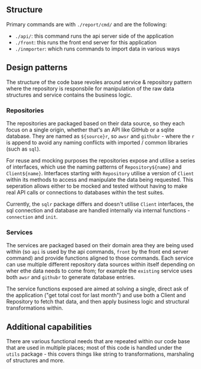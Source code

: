 

## Structure

Primary commands are with `./report/cmd/` and are the following:

- `./api/`: this command runs the api server side of the application
- `./front`: this runs the front end server for this application
- `./inmporter`: which runs commands to import data in various ways

## Design patterns

The structure of the code base revoles around service & repository pattern where the repository is responsbile for manipulation of the raw data structures and service contains the business logic.

### Repositories

The repositories are packaged based on their data source, so they each focus on a single origin, whether that's an API like GitHub or a sqlite database. They are named as `${source}r`, so `awsr` and `githubr` - where the `r` is append to avoid any naming conflicts with imported / common libraries (such as `sql`).

For reuse and mocking purposes the repositories expose and utilise a series of interfaces, which use the naming patterns of `Repository${name}` and `Client${name}`. Interfaces starting with `Repository` utilise a version of `Client` within its methods to access and manipulate the data being requested. This seperation allows either to be mocked and tested without having to make real API calls or connections to databases within the test suites.

Currently, the `sqlr` package differs and doesn't utilise `Client` interfaces, the sql connection and database are handled internally via internal functions - `connection` and `init`.

### Services

The services are packaged based on their domain area they are being used within (so `api` is used by the api commands, `front` by the front end server command) and provide functions aligned to those commands. Each service can use multiple different repository data sources within itself depending on wher ethe data needs to come from; for example the `existing` service uses both `awsr` and `githubr` to generate database entries.

The service functions exposed are aimed at solving a single, direct ask of the application ("get total cost for last month") and use both a Client and Repository to fetch that data, and then apply business logic and structural transformations within.


## Additional capabilities

There are various functional needs that are repeated within our code base that are used in multiple places; most of this code is handled under the `utils` package - this covers things like string to transformations, marshaling of structures and more.


